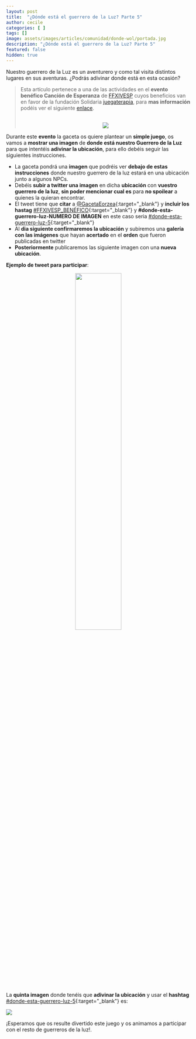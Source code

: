 ```yaml
---
layout: post
title:  "¿Dónde está el guerrero de la Luz? Parte 5"
author: cecile
categories: [ ]
tags: []
image: assets/images/articles/comunidad/donde-wol/portada.jpg
description: "¿Dónde está el guerrero de la Luz? Parte 5"
featured: false
hidden: true
---
```


Nuestro guerrero de la Luz es un aventurero y como tal visita distintos lugares en sus aventuras. ¿Podrás adivinar donde está en esta ocasión?

<blockquote>
Esta artículo pertenece a una de las actividades en el <b>evento benéfico Canción de Esperanza</b> de <a href="https://twitter.com/FFXIVESP_" target="_blank">FFXIVESP</a> cuyos beneficios van en favor de la fundación Solidaria <a href="https://www.juegaterapia.org" target="_blank">juegaterapia</a>, para <b>mas información</b> podéis ver el siguiente <a href="/cancion-esperanza/" target="_blank">enlace</a>.<br/>
<br/>
<p align="center"><a href="/cancion-esperanza/" target="_blank"><img src="{{ site.baseurl }}/assets/images/articles/comunidad/donde-wol/beneficio_horizontal.jpg"></a></p>
</blockquote>

Durante este **evento** la gaceta os quiere plantear un **simple juego**, os vamos a **mostrar una imagen** de **donde está nuestro Guerrero de la Luz** para que intentéis **adivinar la ubicación**, para ello debéis seguir las siguientes instrucciones. 

- La gaceta pondrá una **imagen** que podréis ver **debajo de estas instrucciones** donde nuestro guerrero de la luz estará en una ubicación junto a algunos NPCs.
- Debéis **subir a twitter una imagen** en dicha **ubicación** con **vuestro guerrero de la luz**, **sin poder mencionar cual es** para **no spoilear** a quienes la quieran encontrar.
- El tweet tiene que **citar** a [@GacetaEorzea](https://twitter.com/GacetaEorzea){:target="_blank"} y **incluir los hastag** [#FFXIVESP_BENÉFICO](https://twitter.com/hashtag/FFXIVESP_BENÉFICO){:target="_blank"} y **#donde-esta-guerrero-luz-NUMERO DE IMAGEN** en este caso seria [#donde-esta-guerrero-luz-5](https://twitter.com/hashtag/donde-esta-guerrero-luz-5){:target="_blank"}
- Al **dia siguiente confirmaremos la ubicación** y subiremos una **galería con las imágenes** que hayan **acertado** en el **orden** que fueron publicadas en twitter
- **Posteriormente** publicaremos las siguiente imagen con una **nueva ubicación**.

**Ejemplo de tweet para participar**:

<p align="center"><img src="{{ site.baseurl }}/assets/images/articles/comunidad/donde-wol/05/ejemplo5.jpg" width="50%"></p>

La **quinta imagen** donde tenéis que **adivinar la ubicación** y usar el **hashtag** [#donde-esta-guerrero-luz-5](https://twitter.com/hashtag/donde-esta-guerrero-luz-5){:target="_blank"} es:

<script src="https://cdnjs.cloudflare.com/ajax/libs/ekko-lightbox/5.3.0/ekko-lightbox.min.js" integrity="sha512-Y2IiVZeaBwXG1wSV7f13plqlmFOx8MdjuHyYFVoYzhyRr3nH/NMDjTBSswijzADdNzMyWNetbLMfOpIPl6Cv9g==" crossorigin="anonymous" referrerpolicy="no-referrer"></script>
<link rel="stylesheet" href="https://cdnjs.cloudflare.com/ajax/libs/ekko-lightbox/5.3.0/ekko-lightbox.css" integrity="sha512-Velp0ebMKjcd9RiCoaHhLXkR1sFoCCWXNp6w4zj1hfMifYB5441C+sKeBl/T/Ka6NjBiRfBBQRaQq65ekYz3UQ==" crossorigin="anonymous" referrerpolicy="no-referrer" />

<div class="container card">
    <div class="row">
        <div class="col-xl">
            <a href="{{ site.baseurl }}/assets/images/articles/comunidad/donde-wol/05/05.jpg" data-toggle="lightbox"><img src="{{ site.baseurl }}/assets/images/articles/comunidad/donde-wol/05/05.jpg"></a>
        </div>       
    </div>
</div>

¡Esperamos que os resulte divertido este juego y os animamos a participar con el resto de guerreros de la luz!.

<!----
#### Imágenes que han acertado

En esta ocasión **nuestro WoL estaba en The Doman Enclave - The Watchtower**, aquí dejamos las imágenes que han acertado.

<sub><sup><i>Las imágenes a continuación están en orden de su publicación en twitter y el nombre del autor es el que tiene indicado en dicha plataforma.</i></sup></sub>

<div class="container card">
    <div class="row">
        <div class="col-xl">
            <a href="{{ site.baseurl }}/assets/images/articles/comunidad/donde-wol/05/05.jpg" data-toggle="lightbox"><img src="{{ site.baseurl }}/assets/images/articles/comunidad/donde-wol/05/05.jpg"></a>
        </div>       
    </div>
    <div class="row">  
        <div class="col-xl">
            <p align="center">Autor: <a href="https://twitter.com/QueenRaikichi94" target="_blank">Kaewahn||C0MMS CLOSED</a></p>
        </div>
    </div>
</div>    

<br/>
---->


<script>
    $(document).on('click', '[data-toggle="lightbox"]', function(event) {
                event.preventDefault();
                $(this).ekkoLightbox();
            });
</script>

